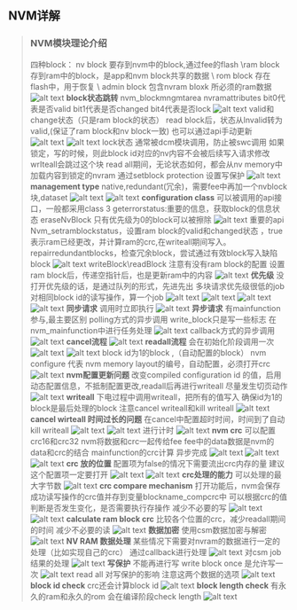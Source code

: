 ## NVM详解 
> ### NVM模块理论介绍
> 四种block：
> nv block 要存到nvm中的block,通过fee的flash
> \ram block 存到ram中的block，是app和nvm block共享的数据
> \ rom block 存在flash中，用于恢复
> \ admin block 包含nvram bloxk 所必须的ram数据
> ![alt text](image.png)
> **block状态跳转**
> nvm_blockmngmtarea nvramattributes
> bit0代表是否valid
> bit1代表是否changed
> bit4代表是否lock
> ![alt text](image-1.png)
> valid和change状态（只是ram block的状态）
> read block后，状态从Invalid转为valid,(保证了ram block和nv block一致)
> 也可以通过api手动更新
> ![alt text](image-2.png)
> ![alt text](image-3.png)
> lock状态
> 通常被dcm模块调用，防止被swc调用
> 如果锁定，写的时候，则此block id对应的nv内容不会被后续写入请求修改
> wrIteall会跳过这个块
> read all期间，无论状态如何，都会从nv memory中加载内容到锁定的nvram
> 通过setblock protection 设置写保护
> ![alt text](image-4.png)
> **management type**
> native,redundant(冗余)，需要fee中再加一个nvblock块,dataset
> ![alt text](image-5.png)
> ![alt text](image-6.png)
> **configuration class**
> 可以被调用的api接口，一般都采用class 3
> geterrorstatus:重要的信息，获取block的信息状态
> eraseNvBlock 只有优先级为0的block可以被擦除
> ![alt text](image-7.png)
> 重要的api
> Nvm_setramblockstatus，设置ram block的valid和changed状态 ，true表示ram已经更改，并计算ram的crc,在writeall期间写入。
> repairredundantblocks，检查冗余block，尝试通过有效block写入缺陷block
> ![alt text](image-8.png)
> writeBlock\readBlock 注意有没有ram block的配置
> 设置ram block后，传递空指针后，也是更新ram中的内容
> ![alt text](image-9.png)
> **优先级**
> 没打开优先级的话，是通过队列的形式，先进先出
> 多块请求优先级很低的job
> 对相同block id的读写操作，算一个job
> ![alt text](image-11.png)
> ![alt text](image-12.png)
> ![alt text](image-13.png)
> ![alt text](image-10.png)
> **同步请求**
> 调用时立即执行
> ![alt text](image-14.png)
> **异步请求**
> 有mainfunction参与,最主要区别
> polling方式的异步调用
> write_block只是写一些标志
> 在nvm_mainfunction中进行任务处理
> ![alt text](image-15.png)
> callback方式的异步调用
> ![alt text](image-16.png)
> **cancel流程**
> ![alt text](image-17.png)
> **readall流程**
> 会在初始化阶段调用一次
> ![alt text](image-18.png)
> ![alt text](image-19.png)
> block id为1的block ,（自动配置的block） nvm configure
> 代表 nvm memory layout的编号，自动配置，必须打开crc
> ![alt text](image-20.png)
> **nvm配置更新问题**
> 改变compiled configuration id 的值，启用动态配置信息，不抵制配置更改,readall后再进行writeall 尽量发生切页动作
> ![alt text](image-21.png)
> **writeall**
> 下电过程中调用writeall，把所有的值写入
> 确保id为1的block是最后处理的block
> 注意cancel writeall和kill writeall
> ![alt text](image-22.png)
> **cancel wirteall 时间过长的问题**
> 在cancel中配置超时时间，时间到了自动kill writeall
> ![alt text](image-23.png)
> ![alt text](image-24.png)
> 进行计时
> ![alt text](image-25.png)
> **nvm crc**
> 可以配置crc16和crc32
> nvm将数据和crc一起传给fee
> fee中的data数据是nvm的data和crc的结合
> mainfunction的crc计算 异步完成
> ![alt text](image-28.png)
> ![alt text](image-26.png)
> ![alt text](image-27.png)
> **crc 放的位置**
> 配置项为false的情况下需要流出crc内存的量
> 建议这个配置项一定要打开
> ![alt text](image-29.png)
> ![alt text](image-30.png)
> **crc处理的能力**
> 可以处理的最大字节数
> ![alt text](image-31.png)
> **crc compare mechanism**
> 打开功能后，nvm会保存成功读写操作的crc值并存到变量blockname_compcrc中
> 可以根据crc的值判断是否发生变化，是否需要执行存操作
> 减少不必要的写
> ![alt text](image-32.png)
> ![alt text](image-33.png)
> **calculate ram block crc**
> 比较各个位置的crc，减少readall期间的时间
> 减少不必要的读
> ![alt text](image-34.png)
> **数据加密**
> 使用csm数据加密与解密
> ![alt text](image-35.png)
> **NV RAM 数据处理**
> 某些情况下需要对nvram的数据进行一定的处理（比如实现自己的crc）
> 通过callback进行处理
> ![alt text](image-36.png)
> 对csm job结果的处理
> ![alt text](image-37.png)
> **写保护**
> 不能再进行写
> write block once 是允许写一次
> ![alt text](image-38.png)
> read all 对写保护的影响
> 注意这两个数据的选项
> ![alt text](image-39.png)
> **block id check**
> crc还会计算block id
> ![alt text](image-40.png)
> **block length check**
> 有永久的ram和永久的rom
> 会在编译阶段check length
> ![alt text](image-41.png)